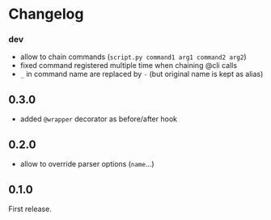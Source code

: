# Changelog

### dev

- allow to chain commands (`script.py command1 arg1 command2 arg2`)
- fixed command registered multiple time when chaining @cli calls
- `_` in command name are replaced by `-` (but original name is kept as alias)

## 0.3.0

- added `@wrapper` decorator as before/after hook

## 0.2.0

- allow to override parser options (`name`…)

## 0.1.0

First release.

